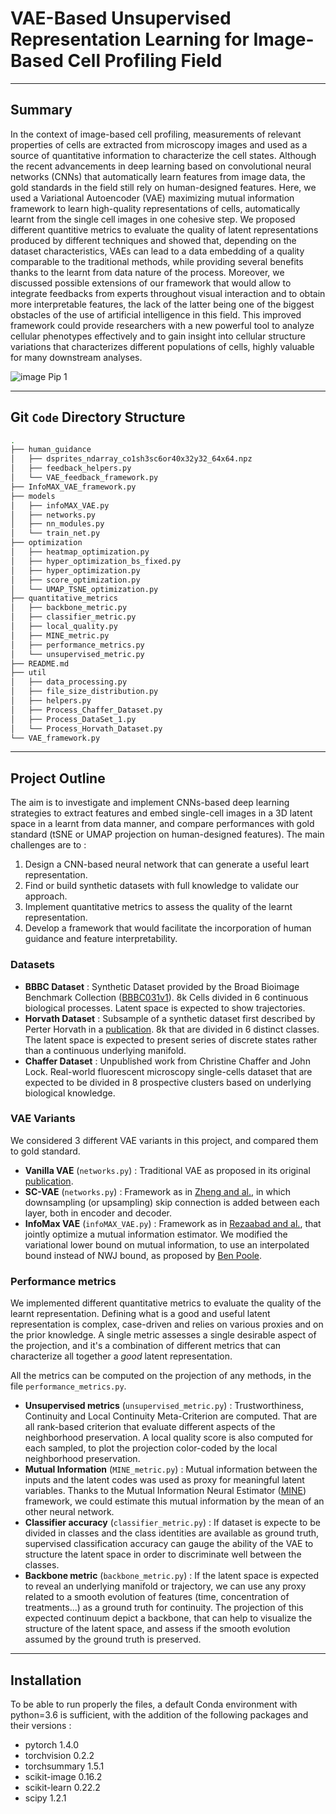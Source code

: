 # VAE-Based Unsupervised Representation Learning for Image-Based Cell Profiling Field
***
## Summary
In the context of image-based cell profiling, measurements of relevant properties of cells are extracted from microscopy images and used as a source of quantitative information to characterize the cell states. Although the recent advancements in deep learning based on convolutional neural networks (CNNs) that automatically learn features from image data, the gold standards in the field still rely on human-designed features. Here, we used a Variational Autoencoder (VAE) maximizing mutual information framework to learn high-quality representations of cells, automatically learnt from the single cell images in one cohesive step. We proposed different quantitive metrics to evaluate the quality of latent representations produced by different techniques and showed that, depending on the dataset characteristics, VAEs can lead to a data embedding of a quality comparable to the traditional methods, while providing several benefits thanks to the learnt from data nature of the process. Moreover, we discussed possible extensions of our framework that would allow to integrate feedbacks from experts throughout visual interaction and to obtain more interpretable features, the lack of the latter being one of the biggest obstacles of the use of artificial intelligence in this field. This improved framework could provide researchers with a new powerful tool to analyze cellular phenotypes effectively and to gain insight into cellular structure variations that characterizes
different populations of cells, highly valuable for many downstream analyses.

![image Pip 1](Code/fig/abstractFigure.png)

---
## Git `Code` Directory Structure
```bash
.
├── human_guidance
│   ├── dsprites_ndarray_co1sh3sc6or40x32y32_64x64.npz
│   ├── feedback_helpers.py
│   └── VAE_feedback_framework.py
├── InfoMAX_VAE_framework.py
├── models
│   ├── infoMAX_VAE.py
│   ├── networks.py
│   ├── nn_modules.py
│   └── train_net.py
├── optimization
│   ├── heatmap_optimization.py
│   ├── hyper_optimization_bs_fixed.py
│   ├── hyper_optimization.py
│   ├── score_optimization.py
│   └── UMAP_TSNE_optimization.py
├── quantitative_metrics
│   ├── backbone_metric.py
│   ├── classifier_metric.py
│   ├── local_quality.py
│   ├── MINE_metric.py
│   ├── performance_metrics.py
│   └── unsupervised_metric.py
├── README.md
├── util
│   ├── data_processing.py
│   ├── file_size_distribution.py
│   ├── helpers.py
│   ├── Process_Chaffer_Dataset.py
│   ├── Process_DataSet_1.py
│   └── Process_Horvath_Dataset.py
└── VAE_framework.py
```
---
## Project Outline

The aim is to investigate and implement CNNs-based deep learning strategies to extract features and embed single-cell images in a 3D latent space in a learnt from data manner, and compare performances with gold standard (tSNE or UMAP projection on human-designed features).
The main challenges are to :
  1. Design a CNN-based neural network that can generate a useful leart representation.
  2. Find or build synthetic datasets with full knowledge to validate our approach.
  3. Implement quantitative metrics to assess the quality of the learnt representation.
  4. Develop a framework that would facilitate the incorporation of human guidance and feature interpretability.

### Datasets
* **BBBC Dataset** : Synthetic Dataset provided by the Broad Bioimage Benchmark Collection ([BBBC031v1](https://bbbc.broadinstitute.org/BBBC031)). 8k Cells divided in 6 continuous biological processes. Latent space is expected to show trajectories.
* **Horvath Dataset** : Subsample of a synthetic dataset first described by Perter Horvath in a [publication](https://linkinghub.elsevier.com/retrieve/pii/S2405471217302272). 8k that are divided in 6 distinct classes. The latent space is expected to present series of discrete states rather than a continuous underlying manifold.
* **Chaffer Dataset** : Unpublished work from Christine Chaffer and John Lock. Real-world fluorescent microscopy single-cells dataset that are expected to be divided in 8 prospective clusters based on underlying biological knowledge.

### VAE Variants
We considered 3 different VAE variants in this project, and compared them to gold standard.
* **Vanilla VAE** (`networks.py`) : Traditional VAE as proposed in its original [publication](https://arxiv.org/abs/1312.6114).
* **SC-VAE** (`networks.py`) : Framework as in [Zheng and al.](https://arxiv.org/abs/1802.06677), in which downsampling (or upsampling) skip connection is added between each layer, both in encoder and decoder.
* **InfoMax VAE** (`infoMAX_VAE.py`) : Framework as in [Rezaabad and al.](https://arxiv.org/abs/1912.13361), that jointly optimize a mutual information estimator. We modified the variational lower bound on mutual information, to use an interpolated bound instead of NWJ bound, as proposed by [Ben Poole](https://arxiv.org/abs/1905.06922).

### Performance metrics
We implemented different quantitative metrics to evaluate the quality of the learnt representation. Defining what is a good and useful latent representation is complex, case-driven and relies on various proxies and on the prior knowledge.
A single metric assesses a single desirable aspect of the projection, and it's a combination of different metrics that can characterize all together a *good* latent representation.

All the metrics can be computed on the projection of any methods, in the file `performance_metrics.py`.

* **Unsupervised metrics** (`unsupervised_metric.py`) : Trustworthiness, Continuity and Local Continuity Meta-Criterion are computed. That are all rank-based criterion that evaluate different aspects of the neighborhood preservation. A local quality score is also computed for each sampled, to plot the projection color-coded by the local neighborhood preservation.
* **Mutual Information** (`MINE_metric.py`) : Mutual information between the inputs and the latent codes was used as proxy for meaningful latent variables. Thanks to the Mutual Information Neural Estimator ([MINE](https://arxiv.org/abs/1801.04062)) framework, we could estimate this mutual information by the mean of an other neural network.
* **Classifier accuracy** (`classifier_metric.py`) : If dataset is expecte to be divided in classes and the class identities are available as ground truth, supervised classification accuracy can gauge the ability of the VAE to structure the latent space in order to discriminate well between the classes.
* **Backbone metric** (`backbone_metric.py`) : If the latent space is expected to reveal an underlying manifold or trajectory, we can use any proxy related to a smooth evolution of features (time, concentration of treatments...) as a ground truth for continuity. The projection of this expected continuum depict a backbone, that can help to visualize the structure of the latent space, and assess if the smooth evolution assumed by the ground truth is preserved.

---

## Installation

To be able to run properly the files, a default Conda environment with python=3.6 is sufficient, with the addition of the following packages and their versions :
* pytorch                   1.4.0
* torchvision               0.2.2
* torchsummary              1.5.1
* scikit-image              0.16.2
* scikit-learn              0.22.2
* scipy                     1.2.1
